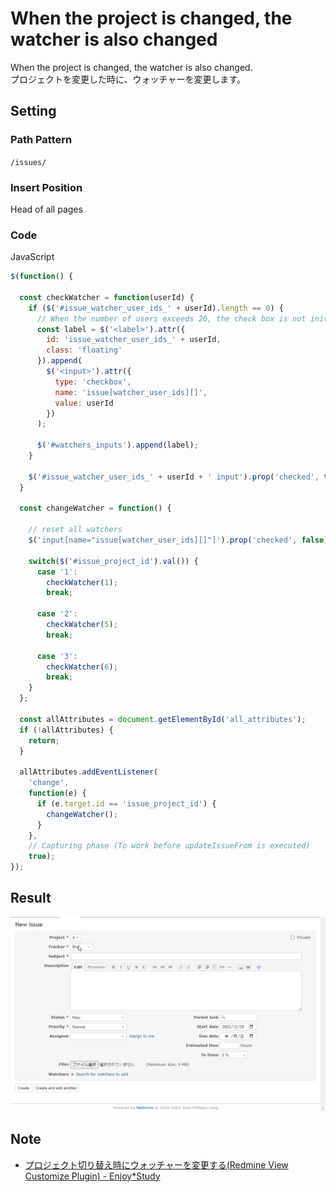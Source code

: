 # When the project is changed, the watcher is also changed

When the project is changed, the watcher is also changed.  
プロジェクトを変更した時に、ウォッチャーを変更します。

## Setting

### Path Pattern

`/issues/`

### Insert Position

Head of all pages
<!-- 
Head of all pages
Bottom of issue form
Bottom of issue detail
Bottom of all pages
-->

### Code

JavaScript
<!--
JavaScript
CSS
HTML
-->

```javascript
$(function() {

  const checkWatcher = function(userId) {
    if ($('#issue_watcher_user_ids_' + userId).length == 0) {
      // When the number of users exceeds 20, the check box is not initially displayed, so add a check box.
      const label = $('<label>').attr({
        id: 'issue_watcher_user_ids_' + userId,
        class: 'floating'
      }).append(
        $('<input>').attr({
          type: 'checkbox',
          name: 'issue[watcher_user_ids][]',
          value: userId
        })
      );

      $('#watchers_inputs').append(label);
    }
    
    $('#issue_watcher_user_ids_' + userId + ' input').prop('checked', true);
  }

  const changeWatcher = function() {

    // reset all watchers
    $('input[name="issue[watcher_user_ids][]"]').prop('checked', false);

    switch($('#issue_project_id').val()) {
      case '1':
        checkWatcher(1);
        break;

      case '2':
        checkWatcher(5);
        break;

      case '3':
        checkWatcher(6);
        break;
    }
  };

  const allAttributes = document.getElementById('all_attributes');
  if (!allAttributes) {
    return;
  }

  allAttributes.addEventListener(
    'change',
    function(e) {
      if (e.target.id == 'issue_project_id') {
        changeWatcher();
      }
    },
    // Capturing phase (To work before updateIssueFrom is executed)
    true);
});
```

## Result

![result](./result.gif)

## Note

* [プロジェクト切り替え時にウォッチャーを変更する\(Redmine View Customize Plugin\) \- Enjoy\*Study](https://blog.enjoyxstudy.com/entry/2019/12/08/000000)
